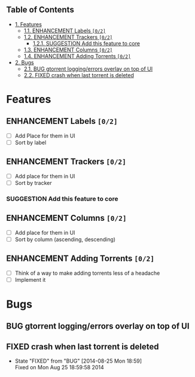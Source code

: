 <div id="table-of-contents">
<h2>Table of Contents</h2>
<div id="text-table-of-contents">
<ul>
<li><a href="#sec-1">1. Features</a>
<ul>
<li><a href="#sec-1-1">1.1. <span class="todo ENHANCEMENT">ENHANCEMENT</span> Labels <code>[0/2]</code></a></li>
<li><a href="#sec-1-2">1.2. <span class="todo ENHANCEMENT">ENHANCEMENT</span> Trackers <code>[0/2]</code></a>
<ul>
<li><a href="#sec-1-2-1">1.2.1. <span class="todo SUGGESTION">SUGGESTION</span> Add this feature to core</a></li>
</ul>
</li>
<li><a href="#sec-1-3">1.3. <span class="todo ENHANCEMENT">ENHANCEMENT</span> Columns <code>[0/2]</code></a></li>
<li><a href="#sec-1-4">1.4. <span class="todo ENHANCEMENT">ENHANCEMENT</span> Adding Torrents <code>[0/2]</code></a></li>
</ul>
</li>
<li><a href="#sec-2">2. Bugs</a>
<ul>
<li><a href="#sec-2-1">2.1. <span class="todo BUG">BUG</span> gtorrent logging/errors overlay on top of UI</a></li>
<li><a href="#sec-2-2">2.2. <span class="done FIXED">FIXED</span> crash when last torrent is deleted</a></li>
</ul>
</li>
</ul>
</div>
</div>

# Features<a id="sec-1" name="sec-1"></a>

## ENHANCEMENT Labels <code>[0/2]</code><a id="sec-1-1" name="sec-1-1"></a>

-   [ ] Add Place for them in UI
-   [ ] Sort by label

## ENHANCEMENT Trackers <code>[0/2]</code><a id="sec-1-2" name="sec-1-2"></a>

-   [ ] Add place for them in UI
-   [ ] Sort by tracker

### SUGGESTION Add this feature to core<a id="sec-1-2-1" name="sec-1-2-1"></a>

## ENHANCEMENT Columns <code>[0/2]</code><a id="sec-1-3" name="sec-1-3"></a>

-   [ ] Add place for them in UI
-   [ ] Sort by column (ascending, descending)

## ENHANCEMENT Adding Torrents <code>[0/2]</code><a id="sec-1-4" name="sec-1-4"></a>

-   [ ] Think of a way to make adding torrents less of a headache
-   [ ] Implement it

# Bugs<a id="sec-2" name="sec-2"></a>

## BUG gtorrent logging/errors overlay on top of UI<a id="sec-2-1" name="sec-2-1"></a>

## FIXED crash when last torrent is deleted<a id="sec-2-2" name="sec-2-2"></a>

-   State "FIXED"      from "BUG"        <span class="timestamp-wrapper"><span class="timestamp">[2014-08-25 Mon 18:59]</span></span>   
         Fixed on Mon Aug 25 18:59:58 2014